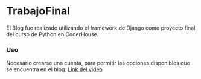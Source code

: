 # TrabajoFinal

El Blog fue realizado utilizando el framework de Django como proyecto final del curso de Python en CoderHouse.

### Uso

Necesario crearse una cuenta, para permitir las opciones disponibles que se encuentra en el blog.
[Link del video](https://drive.google.com/file/d/1IteBuPEaE4TckGR7dnE36ESbaYed8xGJ/view?usp=sharing)